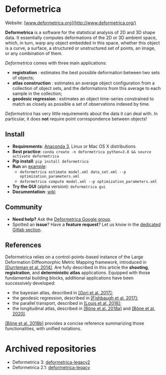 # Deformetrica


Website: [www.deformetrica.org](http://www.deformetrica.org/)

**Deformetrica** is a software for the statistical analysis of 2D and 3D shape data. It essentially computes deformations of the 2D or 3D ambient space, which, in turn, warp any object embedded in this space, whether this object is a curve, a surface, a structured or unstructured set of points, an image, or any combination of them.

_Deformetrica_ comes with three main applications:
- **registration** : estimates the best possible deformation between two sets of objects;
- **atlas construction** : estimates an average object configuration from a collection of object sets, and the deformations from this average to each sample in the collection;
- **geodesic regression** : estimates an object time-series constrained to match as closely as possible a set of observations indexed by time.

_Deformetrica_ has very little requirements about the data it can deal with. In particular, it does __not__ require point correspondence between objects!

## Install

- **Requirements**: [Anaconda 3](https://www.anaconda.com/download), Linux or Mac OS X distributions
- **Best practice**: `conda create -n deformetrica python=3.8 && source activate deformetrica`
- **Pip install**: `pip install deformetrica`
- **Run** an [example](https://gitlab.icm-institute.org/aramislab/deformetrica/builds/artifacts/v4.0.0/browse?job=package_and_deploy%3Aexamples): 
    - `deformetrica estimate model.xml data_set.xml --p optimization_parameters.xml`
    - `deformetrica compute model.xml --p optimization_parameters.xml`
- **Try the GUI** (alpha version): `deformetrica gui`
- **Documentation**: [wiki](https://gitlab.icm-institute.org/aramislab/deformetrica/wikis/home)

## Community

- **Need help?** Ask the [Deformetrica Google group](https://groups.google.com/forum/#!forum/deformetrica).
- Spotted an **issue**? Have a **feature request**? Let us know in the [dedicated Gitlab section](https://gitlab.icm-institute.org/aramislab/deformetrica/issues).

## References

Deformetrica relies on a control-points-based instance of the Large Deformation Diffeomorphic Metric Mapping framework, introduced in [\[Durrleman et al. 2014\]](https://linkinghub.elsevier.com/retrieve/pii/S1053811914005205). Are fully described in this article the **shooting**, **registration**, and **deterministic atlas** applications. Equipped with those fundamental building blocks, additional applications have been successively developed:
- the bayesian atlas, described in [\[Gori et al. 2017\]](https://hal.archives-ouvertes.fr/hal-01359423/);
- the geodesic regression, described in [\[Fishbaugh et al. 2017\]](https://www.medicalimageanalysisjournal.com/article/S1361-8415(17)30044-0/fulltext);
- the parallel transport, described in [\[Louis et al. 2018\]](https://www.researchgate.net/publication/319136479_Parallel_transport_in_shape_analysis_a_scalable_numerical_scheme);
- the longitudinal atlas, described in [\[Bône et al. 2018a\]](https://www.researchgate.net/publication/324037371_Learning_distributions_of_shape_trajectories_from_longitudinal_datasets_a_hierarchical_model_on_a_manifold_of_diffeomorphisms) and [\[Bône et al. 2020\]](https://www.researchgate.net/publication/342642363_Learning_the_spatiotemporal_variability_in_longitudinal_shape_data_sets).

[\[Bône et al. 2018b\]](https://www.researchgate.net/publication/327652245_Deformetrica_4_an_open-source_software_for_statistical_shape_analysis) provides a concise reference summarizing those functionalities, with unified notations.

# Archived repositories

- Deformetrica 3: [deformetrica-legacy2](https://gitlab.icm-institute.org/aramislab/deformetrica-legacy2)
- Deformetrica 2.1: [deformetrica-legacy](https://gitlab.icm-institute.org/aramislab/deformetrica-legacy)
